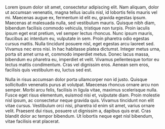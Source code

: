 Lorem ipsum dolor sit amet, consectetur adipiscing elit. Nam aliquam, dolor ut
accumsan venenatis, magna tellus iaculis nisl, id lobortis felis mauris vel mi.
Maecenas augue ex, fermentum id elit eu, gravida egestas ipsum. Maecenas at
malesuada nulla, sed vestibulum mauris. Quisque nibh diam, bibendum facilisis
commodo vehicula, tristique non turpis. Proin iaculis ipsum eget erat pretium,
vel semper lectus rhoncus. Nunc ipsum mauris, faucibus ac interdum eu, vulputate
in sem. Proin pharetra odio egestas cursus mattis. Nulla tincidunt posuere nisl,
eget egestas arcu laoreet sed. Vivamus nec eros nisi. In hac habitasse platea
dictumst. Integer metus urna, porta sit amet urna et, commodo imperdiet metus.
Donec lacus massa, bibendum eu pharetra eu, imperdiet et velit. Vivamus
pellentesque tortor eu lectus mattis condimentum. Cras vel dignissim eros.
Aenean sem eros, facilisis quis vestibulum eu, luctus sed est.

Nulla in risus accumsan dolor porta ullamcorper non id justo. Quisque
sollicitudin venenatis purus at volutpat. Maecenas rhoncus ornare arcu non
semper. Morbi arcu felis, facilisis in ligula vitae, maximus scelerisque nulla.
Fusce eget risus elementum, euismod nisi et, vulputate diam. Proin molestie nisl
ipsum, ac consectetur neque gravida quis. Vivamus tincidunt non elit vitae
cursus. Vestibulum orci nisi, pharetra id enim sit amet, varius ornare velit.
Praesent dui risus, posuere ut dignissim a, dapibus quis erat. Cras blandit
dolor ac tempor bibendum. Ut lobortis neque eget nisl bibendum, vitae facilisis
erat placerat.


